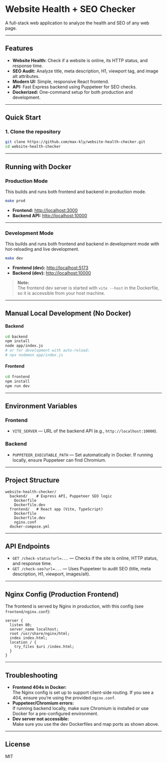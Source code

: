 # Website Health + SEO Checker

A full-stack web application to analyze the health and SEO of any web page.

---

## Features

- **Website Health:** Check if a website is online, its HTTP status, and response time.
- **SEO Audit:** Analyze title, meta description, H1, viewport tag, and image alt attributes.
- **Modern UI:** Simple, responsive React frontend.
- **API:** Fast Express backend using Puppeteer for SEO checks.
- **Dockerized:** One-command setup for both production and development.

---

## Quick Start

### 1. Clone the repository

```sh
git clone https://github.com/max-kly/website-health-checker.git
cd website-health-checker
```

---

## Running with Docker

### Production Mode

This builds and runs both frontend and backend in production mode.

```sh
make prod
```

- **Frontend:** [http://localhost:3000](http://localhost:3000)
- **Backend API:** [http://localhost:10000](http://localhost:10000)

---

### Development Mode

This builds and runs both frontend and backend in development mode with hot-reloading and live development.

```sh
make dev
```

- **Frontend (dev):** [http://localhost:5173](http://localhost:5173)
- **Backend (dev):** [http://localhost:10000](http://localhost:10000)

> **Note:**  
> The frontend dev server is started with `vite --host` in the Dockerfile, so it is accessible from your host machine.

---

## Manual Local Development (No Docker)

#### Backend

```sh
cd backend
npm install
node app/index.js
# or for development with auto-reload:
# npx nodemon app/index.js
```

#### Frontend

```sh
cd frontend
npm install
npm run dev
```

---

## Environment Variables

### Frontend

- `VITE_SERVER` — URL of the backend API (e.g., `http://localhost:10000`).

### Backend

- `PUPPETEER_EXECUTABLE_PATH` — Set automatically in Docker. If running locally, ensure Puppeteer can find Chromium.

---

## Project Structure

```
website-health-checker/
  backend/    # Express API, Puppeteer SEO logic
    Dockerfile
    Dockerfile.dev
  frontend/   # React app (Vite, TypeScript)
    Dockerfile
    Dockerfile.dev
    nginx.conf
  docker-compose.yml
```

---

## API Endpoints

- `GET /check-status?url=...` — Checks if the site is online, HTTP status, and response time.
- `GET /check-seo?url=...` — Uses Puppeteer to audit SEO (title, meta description, H1, viewport, images/alt).

---

## Nginx Config (Production Frontend)

The frontend is served by Nginx in production, with this config (see `frontend/nginx.conf`):

```nginx
server {
  listen 80;
  server_name localhost;
  root /usr/share/nginx/html;
  index index.html;
  location / {
    try_files $uri /index.html;
  }
}
```

---

## Troubleshooting

- **Frontend 404s in Docker:**  
  The Nginx config is set up to support client-side routing. If you see a 404, ensure you’re using the provided `nginx.conf`.
- **Puppeteer/Chromium errors:**  
  If running backend locally, make sure Chromium is installed or use Docker for a pre-configured environment.
- **Dev server not accessible:**  
  Make sure you use the dev Dockerfiles and map ports as shown above.

---

## License

MIT